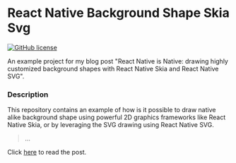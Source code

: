 # React Native Background Shape Skia Svg

[![GitHub license](https://img.shields.io/badge/license-MIT-blue.svg)](https://raw.githubusercontent.com/chicio/Daily-Deals-Skia-SVG/master/LICENSE.md)

An example project for my blog post "React Native is Native:
drawing highly customized background shapes with React Native Skia and React Native SVG".

### Description

This repository contains an example of how
is it possible to draw native alike background shape using powerful 2D graphics frameworks like React Native Skia,
or by leveraging the SVG drawing using React Native SVG.

> ...

Click [here](XXXX "React Native is Native:
drawing highly customized background shapes with React Native Skia and React Native SVG") to read the post.
